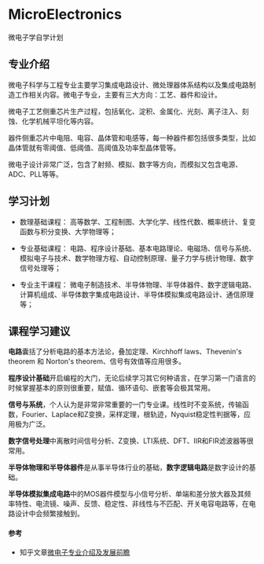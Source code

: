 # MicroElectronics
微电子学自学计划

## 专业介绍
微电子科学与工程专业主要学习集成电路设计、微处理器体系结构以及集成电路制造工作相关内容。微电子专业，主要有三大方向：工艺、器件和设计。

微电子工艺侧重芯片生产过程，包括氧化、淀积、金属化、光刻、离子注入、刻蚀、化学机械平坦化等内容。

器件侧重芯片中电阻、电容、晶体管和电感等，每一种器件都包括很多类型，比如晶体管就有零阈值、低阈值、高阈值及功率型晶体管等。

微电子设计非常广泛，包含了射频、模拟、数字等方向，而模拟又包含电源、ADC、PLL等等。

## 学习计划

* 数理基础课程： 高等数学、工程制图、大学化学、线性代数、概率统计、复变函数与积分变换、大学物理等；

* 专业基础课程： 电路、程序设计基础、基本电路理论、电磁场、信号与系统、模拟电子与技术、数学物理方程、自动控制原理、量子力学与统计物理、数字信号处理等；

* 专业主干课程： 微电子制造技术、半导体物理、半导体器件、数字逻辑电路、计算机组成、半导体数字集成电路设计、半导体模拟集成电路设计、通信原理等；

## 课程学习建议

**电路**囊括了分析电路的基本方法论，叠加定理、Kirchhoff laws、Thevenin's theorem 和 Norton's theorem、信号有效值等应用很多。

**程序设计基础**开启编程的大门，无论后续学习其它何种语言，在学习第一门语言的时候掌握基本的原则很重要，赋值、循环语句、嵌套等会极其常用。

**信号与系统**，个人认为是非常非常重要的一门专业课。线性时不变系统，传输函数，Fourier、Laplace和Z变换，采样定理，根轨迹，Nyquist稳定性判据等，应用极为广泛。

**数字信号处理**中离散时间信号分析、Z变换、LTI系统、DFT、IIR和FIR滤波器等很常用。

**半导体物理和半导体器件**是从事半导体行业的基础，**数字逻辑电路**是数字设计的基础。

**半导体模拟集成电路**中的MOS器件模型与小信号分析、单端和差分放大器及其频率特性、电流镜、噪声、反馈、稳定性、非线性与不匹配、开关电容电路等，在电路设计中会频繁接触到。


#### 参考

* 知乎文章[微电子专业介绍及发展前瞻](https://zhuanlan.zhihu.com/p/97316926)
